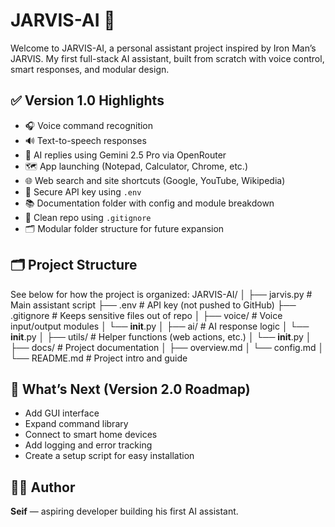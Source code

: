 # JARVIS-AI 🤖

Welcome to JARVIS-AI, a personal assistant project inspired by Iron Man’s JARVIS. My first full-stack AI assistant, built from scratch with voice control, smart responses, and modular design.

## ✅ Version 1.0 Highlights

- 🎧 Voice command recognition
- 🔊 Text-to-speech responses
- 🧠 AI replies using Gemini 2.5 Pro via OpenRouter
- 🗺️ App launching (Notepad, Calculator, Chrome, etc.)
- 🌐 Web search and site shortcuts (Google, YouTube, Wikipedia)
- 🔐 Secure API key using `.env`
- 📚 Documentation folder with config and module breakdown
- 🧹 Clean repo using `.gitignore`
- 🗂️ Modular folder structure for future expansion

## 🗂️ Project Structure

See below for how the project is organized:
JARVIS-AI/
│
├── jarvis.py               # Main assistant script
├── .env                    # API key (not pushed to GitHub)
├── .gitignore              # Keeps sensitive files out of repo
│
├── voice/                  # Voice input/output modules
│   └── __init__.py
│
├── ai/                     # AI response logic
│   └── __init__.py
│
├── utils/                  # Helper functions (web actions, etc.)
│   └── __init__.py
│
├── docs/                   # Project documentation
│   ├── overview.md
│   └── config.md
│
└── README.md               # Project intro and guide


## 🚀 What’s Next (Version 2.0 Roadmap)

- Add GUI interface
- Expand command library
- Connect to smart home devices
- Add logging and error tracking
- Create a setup script for easy installation

## 👨‍💻 Author

**Seif** — aspiring developer building his first AI assistant.
